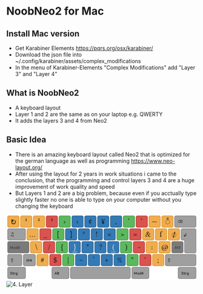 # NoobNeo2 for Mac

## Install Mac version
- Get Karabiner Elements https://pqrs.org/osx/karabiner/
- Download the json file into ~/.config/karabiner/assets/complex_modifications
- In the menu of Karabiner-Elements "Complex Modifications" add "Layer 3" and "Layer 4"

## What is NoobNeo2
- A keyboard layout
- Layer 1 and 2 are the same as on your laptop e.g. QWERTY
- It adds the layers 3 and 4 from Neo2

## Basic Idea
- There is an amazing keyboard layout called Neo2 that is optimized for the german language as well as programming https://www.neo-layout.org/
- After using the layout for 2 years in work situations i came to the conclusion, that the programming and control layers 3 and 4 are a huge improvement of work quality and speed
- But Layers 1 and 2 are a big problem, because even if you acctually type slightly faster no one is able to type on your computer without you changing the keyboard

![3. Layer](https://github.com/xlaech/NoobNeo2_Windows/blob/master/Layer3.png "3. Layer")
![4. Layer](https://github.com/xlaech/NoobNeo2_Windows/blob/master/Layer4.png "4. Layer")